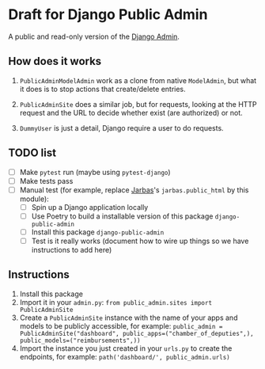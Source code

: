 # Draft for Django Public Admin

A public and read-only version of the [Django Admin](https://docs.djangoproject.com/en/3.0/ref/contrib/admin/).

## How does it works

1. `PublicAdminModelAdmin` work as a clone from native `ModelAdmin`, but what it does is to stop actions that create/delete entries.

2. `PublicAdminSite` does a similar job, but for requests, looking at the HTTP request and the URL to decide whether exist (are authorized) or not.

3. `DummyUser` is just a detail, Django require a user to do requests.

## TODO list

- [ ] Make `pytest` run (maybe using `pytest-django`)
- [ ] Make tests pass
- [ ] Manual test (for example, replace [Jarbas](https://github.com/okfn-brasil/serenata-de-amor/tree/master/jarbas)'s `jarbas.public_html` by this module):
    - [ ] Spin up a Django application locally
    - [ ] Use Poetry to build a installable version of this package `django-public-admin`
    - [ ] Install this package `django-public-admin`
    - [ ] Test is it really works (document how to wire up things so we have instructions to add here)

## Instructions

1. Install this package
2. Import it in your `admin.py`: `from public_admin.sites import PublicAdminSite`
3. Create a `PublicAdminSite` instance with the name of your apps and models to be publicly accessible, for example: `public_admin = PublicAdminSite("dashboard", public_apps=("chamber_of_deputies",), public_models=("reimbursements",))`
4. Import the instance you just created in your `urls.py` to create the endpoints, for example: `path('dashboard/', public_admin.urls)`
